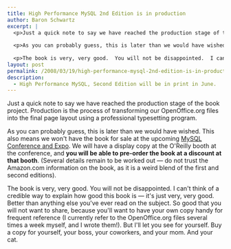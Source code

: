 ```yaml
---
title: High Performance MySQL 2nd Edition is in production
author: Baron Schwartz
excerpt: |
  <p>Just a quick note to say we have reached the production stage of the book project.  Production is the process of transforming our OpenOffice.org files into the final page layout using a professional typesetting program.</p>
  
  <p>As you can probably guess, this is later than we would have wished.  This also means we won't have the book for sale at the upcoming <a href="http://www.mysqlconf.com/">MySQL Conference and Expo</a>.  We will have a display copy at the O'Reilly booth at the conference, and <strong>you will be able to pre-order the book at a discount at that booth</strong>.  (Several details remain to be worked out -- do not trust the Amazon.com information on the book, as it is a weird blend of the first and second editions).</p>
  
  <p>The book is very, very good.  You will not be disappointed.  I can't think of a credible way to explain how good this book is -- it's just very, very good.  Better than anything else you've ever read on the subject.  So good that you will not want to share, because you'll want to have your own copy handy for frequent reference (I currently refer to the OpenOffice.org files several times a week myself, and I wrote them!).  But I'll let you see for yourself.  Buy a copy for yourself, your boss, your coworkers, and your mom.  And your cat.</p>
layout: post
permalink: /2008/03/19/high-performance-mysql-2nd-edition-is-in-production/
description:
  - High Performance MySQL, Second Edition will be in print in June.
---
```

Just a quick note to say we have reached the production stage of the book project. Production is the process of transforming our OpenOffice.org files into the final page layout using a professional typesetting program.

As you can probably guess, this is later than we would have wished. This also means we won't have the book for sale at the upcoming [MySQL Conference and Expo][1]. We will have a display copy at the O'Reilly booth at the conference, and **you will be able to pre-order the book at a discount at that booth**. (Several details remain to be worked out &#8212; do not trust the Amazon.com information on the book, as it is a weird blend of the first and second editions).

The book is very, very good. You will not be disappointed. I can't think of a credible way to explain how good this book is &#8212; it's just very, very good. Better than anything else you've ever read on the subject. So good that you will not want to share, because you'll want to have your own copy handy for frequent reference (I currently refer to the OpenOffice.org files several times a week myself, and I wrote them!). But I'll let you see for yourself. Buy a copy for yourself, your boss, your coworkers, and your mom. And your cat.

 [1]: http://www.mysqlconf.com/
